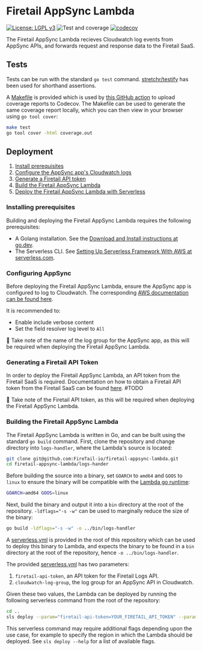 # Firetail AppSync Lambda

[![License: LGPL v3](https://img.shields.io/badge/License-LGPL_v3-blue.svg)](https://www.gnu.org/licenses/lgpl-3.0) ![Test and coverage](https://github.com/FireTail-io/firetail-appsync-lambda/actions/workflows/codecov.yml/badge.svg?branch=main) [![codecov](https://codecov.io/gh/FireTail-io/firetail-appsync-lambda/branch/main/graph/badge.svg?token=GEPKMSC5ID)](https://codecov.io/gh/FireTail-io/firetail-appsync-lambda)

The Firetail AppSync Lambda recieves Cloudwatch log events from AppSync APIs, and forwards request and response data to the Firetail SaaS.



## Tests

Tests can be run with the standard `go test` command. [stretchr/testify](https://github.com/stretchr/testify) has been used for shorthand assertions. 

A [Makefile](./Makefile) is provided which is used by [this GitHub action](./.github/workflows/codecov.yml) to upload coverage reports to Codecov. The Makefile can be used to generate the same coverage report locally, which you can then view in your browser using `go tool cover`:

```bash
make test
go tool cover -html coverage.out
```



## Deployment

1. [Install prerequisites](#installing-prerequisites)
2. [Configure the AppSync app's Cloudwatch logs](#configuring-appsync)
3. [Generate a Firetail API token](#generating-a-firetail-api-token)
4. [Build the Firetail AppSync Lambda](#building-the-firetail-appsync-lambda)
5. [Deploy the Firetail AppSync Lambda with Serverless](#deploying-the-firetail-appsync-lambda-with-serverless)



### Installing prerequisites

Building and deploying the Firetail AppSync Lambda requires the following prerequisites:

- A Golang installation. See the [Download and Install instructions at go.dev](https://go.dev/doc/install).
- The Serverless CLI. See [Setting Up Serverless Framework With AWS at serverless.com](https://www.serverless.com/framework/docs/getting-started).



### Configuring AppSync

Before deploying the Firetail AppSync Lambda, ensure the AppSync app is configured to log to Cloudwatch. The corresponding [AWS documentation can be found here](https://docs.aws.amazon.com/appsync/latest/devguide/monitoring.html).

It is recommended to:

- Enable include verbose content
-  Set the field resolver log level to `All`

📝 Take note of the name of the log group for the AppSync app, as this will be required when deploying the Firetail AppSync Lambda.



### Generating a Firetail API Token

In order to deploy the Firetail AppSync Lambda, an API token from the Firetail SaaS is required. Documentation on how to obtain a Firetail API token from the Firetail SaaS can be found [here](). #TODO

📝 Take note of the Firetail API token, as this will be required when deploying the Firetail AppSync Lambda.



### Building the Firetail AppSync Lambda

The Firetail AppSync Lambda is written in Go, and can be built using the standard `go build` command. First, clone the repository and change directory into `logs-handler`, where the Lambda's source is located:

```bash
git clone git@github.com:FireTail-io/firetail-appsync-lambda.git
cd firetail-appsync-lambda/logs-hander
```

Before building the source into a binary, set `GOARCH` to `amd64` and `GOOS` to `linux` to ensure the binary will be compatible with the [Lambda go runtime](https://docs.aws.amazon.com/lambda/latest/dg/lambda-runtimes.html):

```bash
GOARCH=amd64 GOOS=linux
```

Next, build the binary and output it into a `bin` directory at the root of the repository. `-ldflags="-s -w"` can be used to marginally reduce the size of the binary:

```bash
go build -ldflags="-s -w" -o ../bin/logs-handler
```

A [serverless.yml](./serverless.yml) is provided in the root of this repository which can be used to deploy this binary to Lambda, and expects the binary to be found in a `bin` directory at the root of the repository, hence `-o ../bin/logs-handler`.

The provided [serverless.yml](./serverless.yml) has two parameters:

1. `firetail-api-token`, an API token for the Firetail Logs API.
2. `cloudwatch-log-group`, the log group for an AppSync API in Cloudwatch.

Given these two values, the Lambda can be deployed by running the following serverless command from the root of the repository:

```bash
cd ..
sls deploy --param="firetail-api-token=YOUR_FIRETAIL_API_TOKEN" --param="cloudwatch-log-group=YOUR_CLOUDWATCH_LOG_GROUP"
```

This serverless command may require additional flags depending upon the use case, for example to specify the region in which the Lambda should be deployed. See `sls deploy --help` for a list of available flags.

